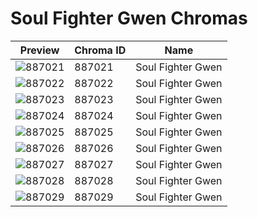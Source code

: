 # Soul Fighter Gwen Chromas

| Preview | Chroma ID | Name |
|---------|-----------|------|
| ![887021](https://raw.communitydragon.org/latest/plugins/rcp-be-lol-game-data/global/default/v1/champion-chroma-images/887/887021.png) | 887021 | Soul Fighter Gwen |
| ![887022](https://raw.communitydragon.org/latest/plugins/rcp-be-lol-game-data/global/default/v1/champion-chroma-images/887/887022.png) | 887022 | Soul Fighter Gwen |
| ![887023](https://raw.communitydragon.org/latest/plugins/rcp-be-lol-game-data/global/default/v1/champion-chroma-images/887/887023.png) | 887023 | Soul Fighter Gwen |
| ![887024](https://raw.communitydragon.org/latest/plugins/rcp-be-lol-game-data/global/default/v1/champion-chroma-images/887/887024.png) | 887024 | Soul Fighter Gwen |
| ![887025](https://raw.communitydragon.org/latest/plugins/rcp-be-lol-game-data/global/default/v1/champion-chroma-images/887/887025.png) | 887025 | Soul Fighter Gwen |
| ![887026](https://raw.communitydragon.org/latest/plugins/rcp-be-lol-game-data/global/default/v1/champion-chroma-images/887/887026.png) | 887026 | Soul Fighter Gwen |
| ![887027](https://raw.communitydragon.org/latest/plugins/rcp-be-lol-game-data/global/default/v1/champion-chroma-images/887/887027.png) | 887027 | Soul Fighter Gwen |
| ![887028](https://raw.communitydragon.org/latest/plugins/rcp-be-lol-game-data/global/default/v1/champion-chroma-images/887/887028.png) | 887028 | Soul Fighter Gwen |
| ![887029](https://raw.communitydragon.org/latest/plugins/rcp-be-lol-game-data/global/default/v1/champion-chroma-images/887/887029.png) | 887029 | Soul Fighter Gwen |